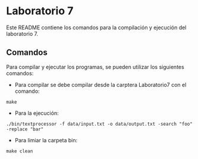 # Laboratorio 7

Este README contiene los comandos para la compilación y ejecución del laboratorio 7.

## Comandos

Para compilar y ejecutar los programas, se pueden utilizar los siguientes comandos:

- Para compilar se debe compilar desde la carptera Laboratorio7 con el comando:
```
make
```

- Para la ejecución:
```
./bin/textprocessor -f data/input.txt -o data/output.txt -search "foo" -replace "bar"
```

- Para limiar la carpeta bin:
```
make clean
```